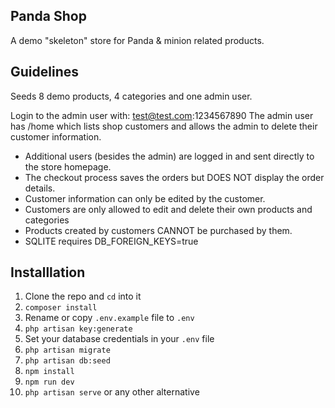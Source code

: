 ## Panda Shop

A demo "skeleton" store for Panda & minion related products.

## Guidelines

Seeds 8 demo products, 4 categories and one admin user.

Login to the admin user with: test@test.com:1234567890
The admin user has /home which lists shop customers and allows the admin to delete their customer information.

- Additional users (besides the admin) are logged in and sent directly to the store homepage.
- The checkout process saves the orders but DOES NOT display the order details.
- Customer information can only be edited by the customer.
- Customers are only allowed to edit and delete their own products and categories
- Products created by customers CANNOT be purchased by them.
- SQLITE requires DB_FOREIGN_KEYS=true

## Installlation
1. Clone the repo and `cd` into it
1. `composer install`
1. Rename or copy `.env.example` file to `.env`
1. `php artisan key:generate`
1. Set your database credentials in your `.env` file
1. `php artisan migrate`
1. `php artisan db:seed`
1. `npm install`
1. `npm run dev`
1. `php artisan serve` or any other alternative